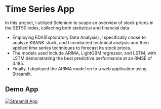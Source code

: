 # Time Series App

In this project, I utilized Selenium to scape an overview of stock prices in the SET50 index, collecting both statistical and financial data 
- Employing EDA(Exploratory Data Analysis) ,I specifically chose to analyze KBANK stock, and I conducted technical analysis and then applied time series techniques to forecast its stock prices.
- The models used include ARIMA, LightGBM regressor, and LSTM, with LSTM demonstrating the best predictive performance at an RMSE of 3.185.
- Finally, I deployed the ARIMA model on to a web application using Streamlit.






## Demo App

[![Streamlit App](https://static.streamlit.io/badges/streamlit_badge_black_white.svg)](https://share.streamlit.io/dataprofessor/st-app/)


